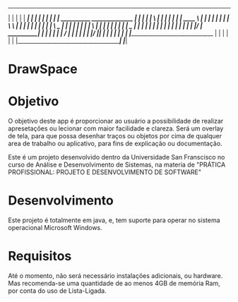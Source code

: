 __________________________________     ________
|                                  |    |        |
|    ______________________________|    |____    |
|   |                                        |   |
|   |     __________      ______________     |   |
|   |    |          \    |              |    |   |
|   |    |    ____   \   |	   _________|    |   |
|   |    |   |    \   \  |    |              |   |
|   |    |   |     |   |  \    \________     |   |
|   |    |   |     |   |   \            |    |   |
|   |    |   |     |   |    \_______    |    |   |
|   |    |   |     |   |		    |   |    |   |
|   |    |   |____/    |  __________|   |    |   |
|   |    |            /  |	            |    |   |
|   |    |___________/   |______________|    |   |
|   |                                        |   |
|   |____________________________________    |   |
|                                       |    |   |
|_______________________________________|    |___|


# DrawSpace

# Objetivo

O objetivo deste app é proporcionar ao usuário a possibilidade de realizar apresetações ou lecionar com maior facilidade e clareza. Será um overlay de tela, para que possa desenhar traços ou objetos por cima de qualquer area de trabalho ou aplicativo, para fins de explicação ou documentação.

Este é um projeto desenvolvido dentro da Universidade San Franscisco no curso de Análise e Desenvolvimento de Sistemas, na materia de "PRÁTICA PROFISSIONAL: PROJETO E DESENVOLVIMENTO DE SOFTWARE"

# Desenvolvimento

Este projeto é totalmente em java, e, tem suporte para operar no sistema operacional Microsoft Windows.

# Requisitos

Até o momento, não será necessário instalações adicionais, ou hardware. Mas recomenda-se uma quantidade de ao menos 4GB de memória Ram, por conta do uso de Lista-Ligada.
